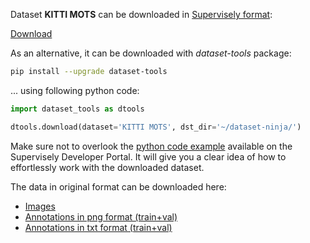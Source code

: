 Dataset **KITTI MOTS** can be downloaded in [Supervisely format](https://developer.supervisely.com/api-references/supervisely-annotation-json-format):

 [Download](https://assets.supervisely.com/supervisely-supervisely-assets-public/teams_storage/x/M/mB/YpDEQ6WNTMWXXQjg2oLU0quIumOOSDMl78LwaB0K6bdwj1T6UEaD7UBLicQFtw8a3BMvBHWIEFd0Da2mSKaUPZOKkMnhrExmOBZ9mEtw725TPecWF2E7j4vb2D5M.tar)

As an alternative, it can be downloaded with *dataset-tools* package:
``` bash
pip install --upgrade dataset-tools
```

... using following python code:
``` python
import dataset_tools as dtools

dtools.download(dataset='KITTI MOTS', dst_dir='~/dataset-ninja/')
```
Make sure not to overlook the [python code example](https://developer.supervisely.com/getting-started/python-sdk-tutorials/iterate-over-a-local-project) available on the Supervisely Developer Portal. It will give you a clear idea of how to effortlessly work with the downloaded dataset.

The data in original format can be downloaded here:

- [Images](http://www.cvlibs.net/download.php?file=data_tracking_image_2.zip)
- [Annotations in png format (train+val)](https://www.vision.rwth-aachen.de/media/resource_files/instances.zip)
- [Annotations in txt format (train+val)](https://www.vision.rwth-aachen.de/media/resource_files/instances_txt.zip)
